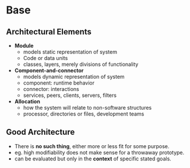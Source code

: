 # Base

## Architectural Elements
- **Module**
	- models static representation of system
	- Code or data units
	- classes, layers, merely divisions of functionality
- **Component-and-connector**
	- models dynamic representation of system
	- component: runtime behavior
	- connector: interactions
	- services, peers, clients, servers, filters
- **Allocation**
	- how the system will relate to non-software structures
	- processor, directories or files, development teams

## Good Architecture
- There is **no such thing**, either more or less fit for some purpose.
- eg. high modifiability does not make sense for a throwaway prototype.
- can be evaluated but only in the **context** of specific stated goals.
